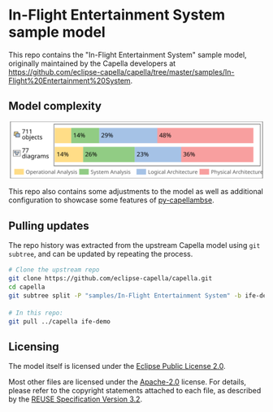<!--
 ~ SPDX-FileCopyrightText: Copyright DB InfraGO AG
 ~ SPDX-License-Identifier: Apache-2.0
 -->

In-Flight Entertainment System sample model
===========================================

This repo contains the "In-Flight Entertainment System" sample model,
originally maintained by the Capella developers at
<https://github.com/eclipse-capella/capella/tree/master/samples/In-Flight%20Entertainment%20System>.

Model complexity
----------------
![model complexity](./model-complexity-badge.svg)

This repo also contains some adjustments to the model as well as additional
configuration to showcase some features of
[py-capellambse](https://github.com/dbinfrago/py-capellambse).

Pulling updates
---------------

The repo history was extracted from the upstream Capella model using `git
subtree`, and can be updated by repeating the process.

```sh
# Clone the upstream repo
git clone https://github.com/eclipse-capella/capella.git
cd capella
git subtree split -P "samples/In-Flight Entertainment System" -b ife-demo

# In this repo:
git pull ../capella ife-demo
```

Licensing
---------

The model itself is licensed under the [Eclipse Public License
2.0](LICENSES/EPL-2.0.txt).

Most other files are licensed under the [Apache-2.0](LICENSES/Apache-2.0.txt)
license. For details, please refer to the copyright statements attached to each
file, as described by the [REUSE Specification Version
3.2](https://reuse.software/spec-3.2/).
